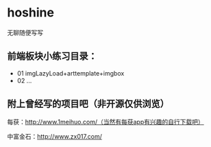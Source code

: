 # hoshine

 无聊随便写写

## 前端板块小练习目录： ##

- 01 imgLazyLoad+arttemplate+imgbox
- 02 ...



##  附上曾经写的项目吧（非开源仅供浏览） ##

 每获：http://www.1meihuo.com/（当然有每获app有兴趣的自行下载吧）

 中富金石：http://www.zx017.com/